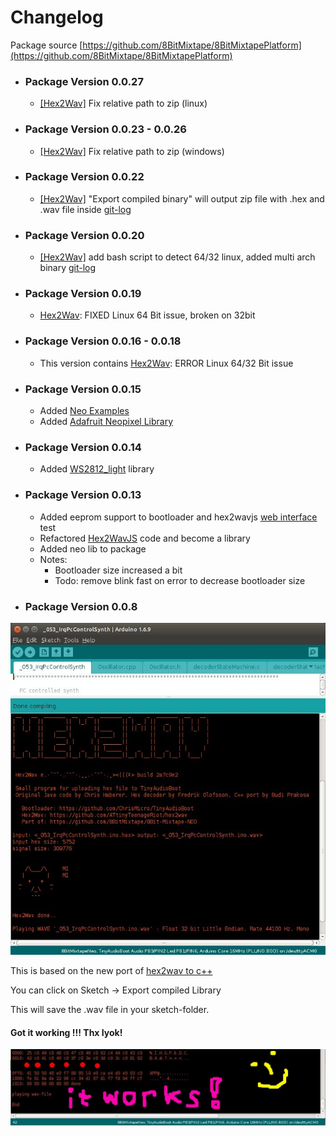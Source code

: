 # Changelog

Package source [https://github.com/8BitMixtape/8BitMixtapePlatform](https://github.com/8BitMixtape/8BitMixtapePlatform)

* ### Package Version 0.0.27

  * [\[Hex2Wav\]](#) Fix relative path to zip \(linux\)

* ### Package Version 0.0.23 - 0.0.26

  * [\[Hex2Wav\]](#) Fix relative path to zip \(windows\)
* ### Package Version 0.0.22

  * [\[Hex2Wav\]](#) "Export compiled binary" will output zip file with .hex and .wav file inside  [git-log](https://github.com/8BitMixtape/8BitMixtapePlatform/commit/b3feb50bc3885b529ee44ab408b70f5c7483f836)
* ### Package Version 0.0.20

  * [\[Hex2Wav\]](4_4.1-Hex2Wav.md) add bash script to detect 64/32 linux, added multi arch binary [git-log](https://github.com/8BitMixtape/8BitMixtapePlatform/commit/67b5af00e365b92ddb570b836770fde5092b3e24)
* ### Package Version 0.0.19

  * [Hex2Wav](4_4.1-Hex2Wav.md): FIXED Linux 64 Bit issue, broken on 32bit
* ### Package Version 0.0.16 - 0.0.18

  * This version contains [Hex2Wav](4_4.1-Hex2Wav.md): ERROR Linux 64/32 Bit issue
* ### Package Version 0.0.15

  * Added [Neo Examples](https://github.com/8BitMixtape/NeoCodeExamples) 
  * Added [Adafruit Neopixel Library](https://github.com/adafruit/Adafruit_NeoPixel)
* ### Package Version 0.0.14

  * Added [WS2812\_light](https://github.com/cpldcpu/light_ws2812) library 
* ### Package Version 0.0.13

  * Added eeprom support to bootloader and hex2wavjs [web interface](https://attinyteenageriot.github.io/hex2wavjs/eeprom.html) test 
  * Refactored [Hex2WavJS](https://github.com/AttinyTeenageRiot/hex2wavjs) code and become a library
  * Added neo lib to package
  * Notes: 
    * Bootloader size increased a bit
    * Todo: remove blink fast on error to decrease bootloader size
* ### Package Version 0.0.8

![](images/photos/hex2wav_IDE_integrated_ascii.jpg)

This is based on the new port of [hex2wav to c++](4_4-Hex2Wav)

You can click on Sketch -&gt; Export compiled Library

This will save the .wav file in your sketch-folder.

#### Got it working !!! Thx Iyok!

![](images/instructions/hex2wav_IDE_integration_working_sn.jpg)

